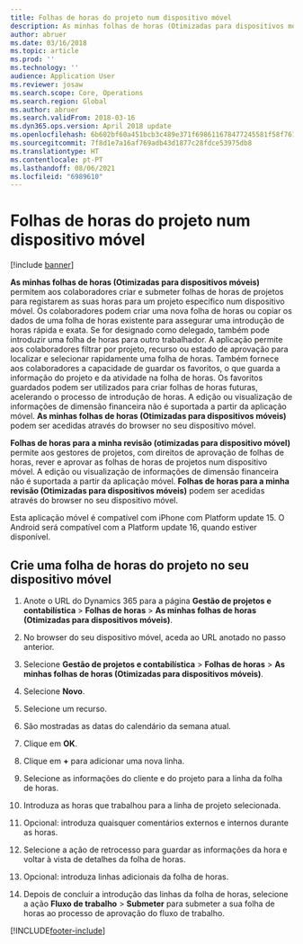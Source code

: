 ```yaml
---
title: Folhas de horas do projeto num dispositivo móvel
description: As minhas folhas de horas (Otimizadas para dispositivos móveis) permitem aos colaboradores criar e submeter folhas de horas de projetos para registarem as suas horas para um projeto específico num dispositivo móvel.
author: abruer
ms.date: 03/16/2018
ms.topic: article
ms.prod: ''
ms.technology: ''
audience: Application User
ms.reviewer: josaw
ms.search.scope: Core, Operations
ms.search.region: Global
ms.author: abruer
ms.search.validFrom: 2018-03-16
ms.dyn365.ops.version: April 2018 update
ms.openlocfilehash: 6b602bf60a451bcb3c489e371f698611678477245581f58f76145a4b846c7b8a
ms.sourcegitcommit: 7f8d1e7a16af769adb43d1877c28fdce53975db8
ms.translationtype: HT
ms.contentlocale: pt-PT
ms.lasthandoff: 08/06/2021
ms.locfileid: "6989610"
---
```

# <a name="project-timesheets-on-a-mobile-device"></a>Folhas de horas do projeto num dispositivo móvel

[!include [banner](../includes/banner.md)]

**As minhas folhas de horas (Otimizadas para dispositivos móveis)** permitem aos colaboradores criar e submeter folhas de horas de projetos para registarem as suas horas para um projeto específico num dispositivo móvel. Os colaboradores podem criar uma nova folha de horas ou copiar os dados de uma folha de horas existente para assegurar uma introdução de horas rápida e exata. Se for designado como delegado, também pode introduzir uma folha de horas para outro trabalhador. A aplicação permite aos colaboradores filtrar por projeto, recurso ou estado de aprovação para localizar e selecionar rapidamente uma folha de horas. Também fornece aos colaboradores a capacidade de guardar os favoritos, o que guarda a informação do projeto e da atividade na folha de horas. Os favoritos guardados podem ser utilizados para criar folhas de horas futuras, acelerando o processo de introdução de horas. A edição ou visualização de informações de dimensão financeira não é suportada a partir da aplicação móvel. **As minhas folhas de horas (Otimizadas para dispositivos móveis)** podem ser acedidas através do browser no seu dispositivo móvel.

**Folhas de horas para a minha revisão (otimizadas para dispositivo móvel)** permite aos gestores de projetos, com direitos de aprovação de folhas de horas, rever e aprovar as folhas de horas de projetos num dispositivo móvel. A edição ou visualização de informações de dimensão financeira não é suportada a partir da aplicação móvel. **Folhas de horas para a minha revisão (Otimizadas para dispositivos móveis)** podem ser acedidas através do browser no seu dispositivo móvel.

Esta aplicação móvel é compatível com iPhone com Platform update 15.
O Android será compatível com a Platform update 16, quando estiver disponível.

## <a name="create-a-project-timesheet-on-your-mobile-device"></a>Crie uma folha de horas do projeto no seu dispositivo móvel

1.  Anote o URL do Dynamics 365 para a página **Gestão de projetos e contabilística** \> **Folhas de horas** \> **As minhas folhas de horas (Otimizadas para dispositivos móveis)**.

2.  No browser do seu dispositivo móvel, aceda ao URL anotado no passo anterior.
 
3.  Selecione **Gestão de projetos e contabilística** \> **Folhas de horas** \> **As minhas folhas de horas (Otimizadas para dispositivos móveis)**.

4.  Selecione **Novo**.

5.  Selecione um recurso.

6.  São mostradas as datas do calendário da semana atual.

7.  Clique em **OK**.

8.  Clique em **+** para adicionar uma nova linha.

9.  Selecione as informações do cliente e do projeto para a linha da folha de horas.

10. Introduza as horas que trabalhou para a linha de projeto selecionada.

11. Opcional: introduza quaisquer comentários externos e internos durante as horas.

12. Selecione a ação de retrocesso para guardar as informações da hora e voltar à vista de detalhes da folha de horas.

13. Opcional: introduza linhas adicionais da folha de horas.

14. Depois de concluir a introdução das linhas da folha de horas, selecione a ação **Fluxo de trabalho** \> **Submeter** para submeter a sua folha de horas ao processo de aprovação do fluxo de trabalho.


[!INCLUDE[footer-include](../includes/footer-banner.md)]